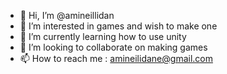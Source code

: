 - 👋 Hi, I’m @amineillidan
- 👀 I’m interested in games and wish to make one
- 🌱 I’m currently learning how to use unity 
- 💞️ I’m looking to collaborate on  making games
- 📫 How to reach me : amineilidane@gmail.com
<!---
amineillidan/amineillidan is a ✨ special ✨ repository because its `README.md` (this file) appears on your GitHub profile.
You can click the Preview link to take a look at your changes.
--->
